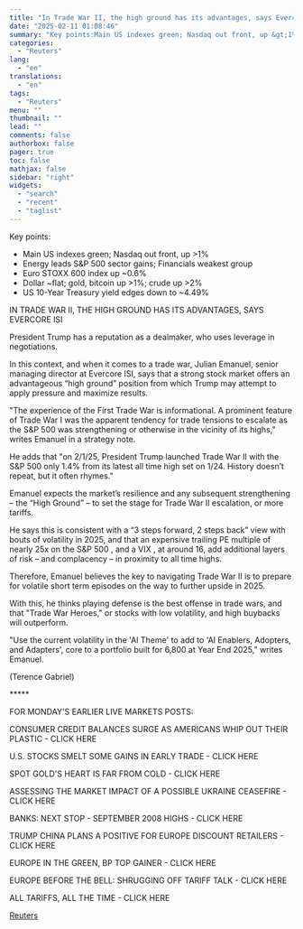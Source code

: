 ```yaml
---
title: "In Trade War II, the high ground has its advantages, says Evercore ISI"
date: "2025-02-11 01:08:46"
summary: "Key points:Main US indexes green; Nasdaq out front, up &gt;1%Energy leads S&amp;P 500 sector gains; Financials weakest groupEuro STOXX 600 index up ~0.6%Dollar ~flat; gold, bitcoin up &gt;1%; crude up &gt;2%US 10-Year Treasury yield edges down to ~4.49%IN TRADE WAR II, THE HIGH GROUND HAS ITS ADVANTAGES, SAYS EVERCORE ISI..."
categories:
  - "Reuters"
lang:
  - "en"
translations:
  - "en"
tags:
  - "Reuters"
menu: ""
thumbnail: ""
lead: ""
comments: false
authorbox: false
pager: true
toc: false
mathjax: false
sidebar: "right"
widgets:
  - "search"
  - "recent"
  - "taglist"
---
```


Key points:

* Main US indexes green; Nasdaq out front, up >1%
* Energy leads S&P 500 sector gains; Financials weakest group
* Euro STOXX 600 index up ~0.6%
* Dollar ~flat; gold, bitcoin up >1%; crude up >2%
* US 10-Year Treasury yield edges down to ~4.49%

IN TRADE WAR II, THE HIGH GROUND HAS ITS ADVANTAGES, SAYS EVERCORE ISI

President Trump has a reputation as a dealmaker, who uses leverage in negotiations.

In this context, and when it comes to a trade war, Julian Emanuel, senior managing director at Evercore ISI, says that a strong stock market offers an advantageous “high ground” position from which Trump may attempt to apply pressure and maximize results.

"The experience of the First Trade War is informational. A prominent feature of Trade War I was the apparent tendency for trade tensions to escalate as the S&P 500 was strengthening or otherwise in the vicinity of its highs," writes Emanuel in a strategy note.

He adds that "on 2/1/25, President Trump launched Trade War II with the S&P 500 only 1.4% from its latest all time high set on 1/24. History doesn’t repeat, but it often rhymes."

Emanuel expects the market’s resilience and any subsequent strengthening – the “High Ground” – to set the stage for Trade War II escalation, or more tariffs.

He says this is consistent with a “3 steps forward, 2 steps back” view with bouts of volatility in 2025, and that an expensive trailing PE multiple of nearly 25x on the S&P 500 , and a VIX , at around 16, add additional layers of risk – and complacency – in proximity to all time highs.

Therefore, Emanuel believes the key to navigating Trade War II is to prepare for volatile short term episodes on the way to further upside in 2025.

With this, he thinks playing defense is the best offense in trade wars, and that "Trade War Heroes," or stocks with low volatility, and high buybacks will outperform.

"Use the current volatility in the 'AI Theme' to add to 'AI Enablers, Adopters, and Adapters', core to a portfolio built for 6,800 at Year End 2025," writes Emanuel.

(Terence Gabriel)

\*\*\*\*\*

FOR MONDAY'S EARLIER LIVE MARKETS POSTS:

CONSUMER CREDIT BALANCES SURGE AS AMERICANS WHIP OUT THEIR PLASTIC - CLICK HERE

U.S. STOCKS SMELT SOME GAINS IN EARLY TRADE - CLICK HERE

SPOT GOLD'S HEART IS FAR FROM COLD - CLICK HERE

ASSESSING THE MARKET IMPACT OF A POSSIBLE UKRAINE CEASEFIRE - CLICK HERE

BANKS: NEXT STOP - SEPTEMBER 2008 HIGHS - CLICK HERE

TRUMP CHINA PLANS A POSITIVE FOR EUROPE DISCOUNT RETAILERS - CLICK HERE

EUROPE IN THE GREEN, BP TOP GAINER - CLICK HERE

EUROPE BEFORE THE BELL: SHRUGGING OFF TARIFF TALK - CLICK HERE

ALL TARIFFS, ALL THE TIME - CLICK HERE

[Reuters](https://www.tradingview.com/news/reuters.com,2025:newsml_L1N3P10RO:0-in-trade-war-ii-the-high-ground-has-its-advantages-says-evercore-isi/)
